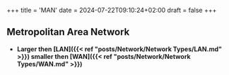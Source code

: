 +++
title = 'MAN'
date = 2024-07-22T09:10:24+02:00
draft = false
+++

## Metropolitan Area Network
- **Larger then [LAN]({{< ref "posts/Network/Network Types/LAN.md" >}}) smaller then [WAN]({{< ref "posts/Network/Network Types/WAN.md" >}})**